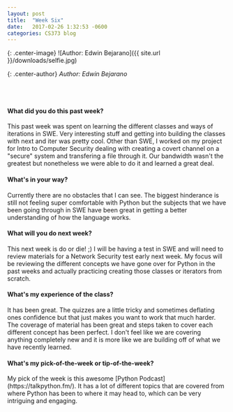 ```yaml
---
layout: post
title:  "Week Six"
date:   2017-02-26 1:32:53 -0600
categories: CS373 blog
---
```

{: .center-image}
![Author: Edwin Bejarano]({{ site.url }}/downloads/selfie.jpg)

{: .center-author}
<i> Author: Edwin Bejarano</i>

<br /><br />
<h4><b>What did you do this past week?</b></h4>
This past week was spent on learning the different classes and ways of iterations in SWE. Very interesting stuff and getting into building the classes with next and iter was pretty cool. Other than SWE, I worked on my project for Intro to Computer Security dealing with creating a covert channel on a "secure" system and transfering a file through it. Our bandwidth wasn't the greatest but nonetheless we were able to do it and learned a great deal.

<h4><b>What's in your way?</b></h4>
Currently there are no obstacles that I can see. The biggest hinderance is still not feeling super comfortable with Python but the subjects that we have been going through in SWE have been great in getting a better understanding of how the language works. 

<h4><b>What will you do next week?</b></h4>
This next week is do or die! ;) I will be having a test in SWE and will need to review materials for a Network Security test early next week. My focus will be reviewing the different concepts we have gone over for Python in the past weeks and actually practicing creating those classes or iterators from scratch. 

<h4><b>What's my experience of the class?</b></h4>
It has been great. The quizzes are a little tricky and sometimes deflating ones confidence but that just makes you want to work that much harder. The coverage of material has been great and steps taken to cover each different concept has been perfect. I don't feel like we are covering anything completely new and it is more like we are building off of what we have recently learned.


<h4><b>What's my pick-of-the-week or tip-of-the-week?</b></h4>
My pick of the week is this awesome [Python Podcast](https://talkpython.fm/). It has a lot of different topics that are covered from where Python has been to where it may head to, which can be very intriguing and engaging. 

